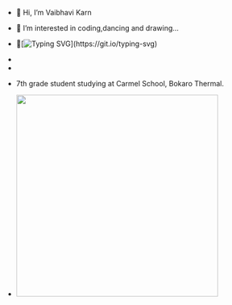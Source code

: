 - 👋 Hi, I’m Vaibhavi Karn 
- 👀 I’m interested in coding,dancing and drawing...
- 🌱[![Typing SVG](https://readme-typing-svg.herokuapp.com?lines=I+am+currently+learning+The+Builder-HTML;the+artist-CSS+AND+the+wizard-JS!)](https://git.io/typing-svg)

-  
- 
- 7th grade student studying at Carmel School, Bokaro Thermal.
- <img width=400px;  src="https://user-images.githubusercontent.com/76275888/125171150-51fe4e80-e1d0-11eb-9720-f6a7f175ae7c.gif">


<!---
vaibhavikarn2001/vaibhavikarn2001 is a ✨ special ✨ repository because its `README.md` (this file) appears on your GitHub profile.
You can click the Preview link to take a look at your changes.
--->
